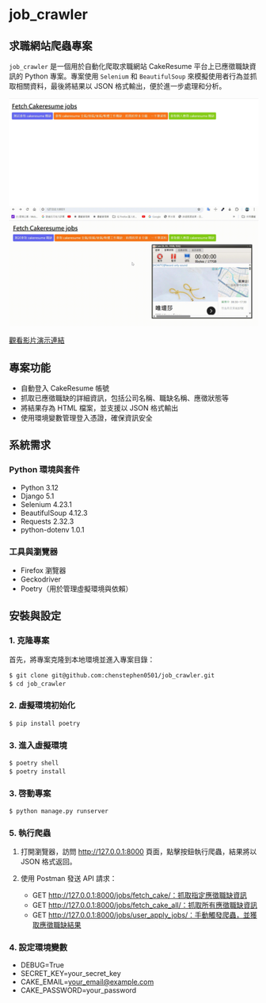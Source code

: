 # job_crawler

## 求職網站爬蟲專案

`job_crawler` 是一個用於自動化爬取求職網站 CakeResume 平台上已應徵職缺資訊的 Python 專案。專案使用 `Selenium` 和 `BeautifulSoup` 來模擬使用者行為並抓取相關資料，最後將結果以 JSON 格式輸出，便於進一步處理和分析。

![職缺爬蟲首頁](/public/image/fetch_jobs.jpg)
![首頁爬蟲演示](/public/image/fetch_jobs.gif)

 [觀看影片演示連結](https://youtu.be/R7QqjPjOSg4)

## 專案功能

- 自動登入 CakeResume 帳號
- 抓取已應徵職缺的詳細資訊，包括公司名稱、職缺名稱、應徵狀態等
- 將結果存為 HTML 檔案，並支援以 JSON 格式輸出
- 使用環境變數管理登入憑證，確保資訊安全

## 系統需求

### Python 環境與套件

- Python 3.12
- Django 5.1
- Selenium 4.23.1
- BeautifulSoup 4.12.3
- Requests 2.32.3
- python-dotenv 1.0.1

### 工具與瀏覽器

- Firefox 瀏覽器
- Geckodriver
- Poetry（用於管理虛擬環境與依賴）

## 安裝與設定

### 1. 克隆專案

首先，將專案克隆到本地環境並進入專案目錄：

```bash
$ git clone git@github.com:chenstephen0501/job_crawler.git
$ cd job_crawler
```

### 2. 虛擬環境初始化

```bash
$ pip install poetry
```

### 3. 進入虛擬環境
```bash
$ poetry shell
$ poetry install
```

### 3. 啓動專案
```bash
$ python manage.py runserver
```

### 5. 執行爬蟲
1. 打開瀏覽器，訪問 http://127.0.0.1:8000 頁面，點擊按鈕執行爬蟲，結果將以 JSON 格式返回。

2. 使用 Postman 發送 API 請求：

    - GET http://127.0.0.1:8000/jobs/fetch_cake/：抓取指定應徵職缺資訊
    - GET http://127.0.0.1:8000/jobs/fetch_cake_all/：抓取所有應徵職缺資訊
    - GET http://127.0.0.1:8000/jobs/user_apply_jobs/：手動觸發爬蟲，並獲取應徵職缺結果

### 4. 設定環境變數

- DEBUG=True
- SECRET_KEY=your_secret_key
- CAKE_EMAIL=your_email@example.com
- CAKE_PASSWORD=your_password
